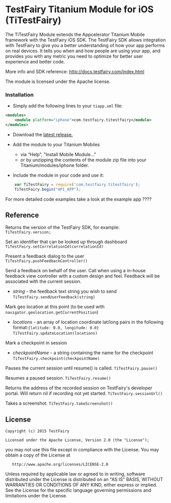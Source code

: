# TestFairy Titanium Module for iOS (TiTestFairy)

The TiTestFairy Module extends the Appcelerator Titanium Mobile framework with the TestFairy iOS SDK. The TestFairy SDK allows integration with TestFairy to give you a better understanding of how your app performs on real devices. It tells you when and how people are using your app, and provides you with any metric you need to optimize for better user experience and better code.

More info and SDK reference: http://docs.testfairy.com/index.html


The module is licensed under the Apache license.


### Installation

* Simply add the following lines to your `tiapp.xml` file:
```xml
<modules>
	<module platform="iphone">com.testfairy.titestfairy</module> 
</modules>
```

* Download the [latest release.](https://github.com/testfairy/ti.testfairy/releases/latest/)

* Add the module to your Titanium Mobiles
  - via “Help”, "Install Mobile Module..." 
  - or by unzipping the contents of the module zip file into your Titanium/modules/iphone folder.

* Include the module in your code and use it:

```javascript
	var TiTestFairy = require('com.testfairy.titestfairy');
	TiTestFairy.begin("API_APP");
```

For more detailed code examples take a look at the example app ????

## Reference

Returns the version of the TestFairy SDK, for example:
`TiTestFairy.version;`

Set an identifier that can be looked up through dashboard
`TiTestFairy.setCorrelationId(correlationId)`

Present a feedback dialog to the user
`TiTestFairy.pushFeedbackController()`

Send a feedback on behalf of the user. Call when using a in-house feedback view controller with a custom design and feel. Feedback will be associated with the current session.
* *string* - the feedback text string you wish to send
`TiTestFairy.sendUserFeedback(string)`

Mark geo location at this point (to be used with `navigator.geolocation.getCurrentPosition`)
* *locations* - an array of location coordinate lat/long pairs in the following format:`{latitude: 0.0, longitude: 0.0}`
`TiTestFairy.updateLocation(locations)`

Mark a checkpoint in session
* *checkpointName* - a string containing the name for the checkpoint
`TiTestFairy.checkpoint(checkpointName)`

Pauses the current session until resume() is called.
`TiTestFairy.pause()`

Resumes a paused session.
`TiTestFairy.resume()`

Returns the address of the recorded session on TestFairy's developer portal. Will return nil if recording not yet started.
`TiTestFairy.sessionUrl()`

Takes a screenshot.
`TiTestFairy.takeScreenshot()`


## License

    Copyright (c) 2015 TestFairy

    Licensed under the Apache License, Version 2.0 (the "License");
   you may not use this file except in compliance with the License.
   You may obtain a copy of the License at

       http://www.apache.org/licenses/LICENSE-2.0

   Unless required by applicable law or agreed to in writing, software
   distributed under the License is distributed on an "AS IS" BASIS,
   WITHOUT WARRANTIES OR CONDITIONS OF ANY KIND, either express or implied.
   See the License for the specific language governing permissions and
   limitations under the License.
